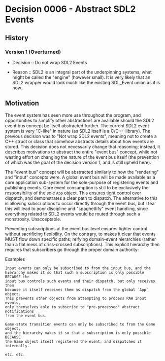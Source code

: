 # Decision 0006 - Abstract SDL2 Events

## History

### Version 1 (Overturned)

- Decision :: Do not wrap SDL2 Events

- Reason ::
  SDL2 is an integral part of the underpinning systems, what might be called the
  "engine" (however small). It is very likely that an SDL2 wrapper would look
  much like the existing SDL_Event union as it is now.

## Motivation

The event system has seen more use throughout the program, and opportunities to
simplify other abstractions are available should the SDL2 event bus concept be
itself abstracted further. The current SDL2 event system is very "C-like" in
nature (as SDL2 itself is a C/C++ library). The previous decision was to "Not
wrap SDL2 events", meaning not to create a C++ struct or class that somehow
abstracts details about how events are stored. This decision does not
necessarily change that reasoning; instead, it describes motivations to
abstract the entire "event bus" concept, while not wasting effort on changing
the nature of the event bus itself (the prevention of which was the goal of the
decision version 1, and is still upheld here).

The "event bus" concept will be abstracted similarly to how the "rendering" and
"input" concepts were. A global event bus will be made available as a core
application sub-system for the sole-purpose of registering events and
publishing events. Core event consumption is still to be exclusively the
responsibility of the sole `App` object. This ensures tight control over
dispatch, and demonstrates a clear path to dispatch. The alternative to this is
allowing subscriptions to occur directly through the event bus, but I fear this
will lead to poor discipline and "spaghettify" event handling, since everything
related to SDL2 events would be routed through such a monstrosity. Unacceptable.

Preventing subscriptions at the event bus level ensures tighter control without
sacrificing flexibility. On the contrary, to makes it clear that events MUST
flow down specific paths; reifying domain-event hierarchies (rather than a flat
mess of criss-crossed subscriptions). This explicit hierarchy then requires that
subscribers go through the proper domain authority:

Examples

    Input events can only be subscribed to from the input bus, and the
    hierarchy makes it so that such a subscription is only possible BECAUSE the
    input bus controls such events and their dispatch, but only receives them
    because it itself receives them as dispatch from the global `App` object.
    This prevents other objects from attempting to process RAW input events,
    only themselves able to subscribe to "pre-processed" abstract notifications
    from the event bus.

    Game-state transition events can only be subscribed to from the Game object,
    and the hierarchy makes it so that a subscription is only possible BECAUSE
    the Game object itself registered the event, and dispatches it internally.

    etc. etc.

